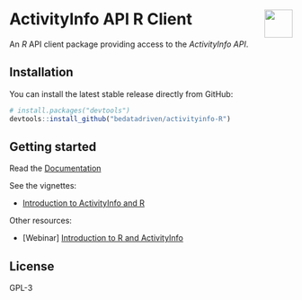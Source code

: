 
# ActivityInfo API R Client <a href="https://www.activityinfo.org/"><img src="https://www.activityinfo.org/about/assets/images/logo-activityinfo.png" align="right" width="50"/></a>


An *R* API client package providing access to the *ActivityInfo API*.

## Installation

You can install the latest stable release directly from GitHub:

```r
# install.packages("devtools")
devtools::install_github("bedatadriven/activityinfo-R")
```

## Getting started

Read the [Documentation](https://www.activityinfo.org/support/docs/R/)

See the vignettes:

+ [Introduction to ActivityInfo and R](https://www.activityinfo.org/support/docs/R/tutorials/introduction-to-activityinfo-api.html)

Other resources:

+ [Webinar] [Introduction to R and ActivityInfo](https://www.activityinfo.org/support/webinars/2022-09-22-introduction-to-R-and-ActivityInfo.html)

## License

GPL-3
